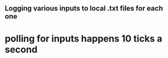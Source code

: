 ## Logging various inputs to local .txt files for each one
# polling for inputs happens 10 ticks a second
